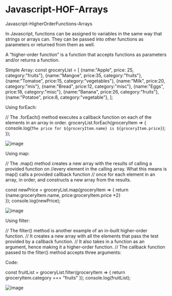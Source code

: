 # Javascript-HOF-Arrays
 Javascript-HigherOrderFunctions-Arrays

 In Javascript, functions can be assigned to variables in the same way that strings or arrays can. They can be passed into other functions as parameters or returned from them as well.

A “higher-order function” is a function that accepts functions as parameters and/or returns a function.

Simple Array:
const groceryList = [
    {name:"Apple", price: 25, category:"fruits"},
    {name:"Mangoe", price:35, category:"fruits"},
    {name:"Tomatoe", price:15, category:"vegetables"},
    {name:"Milk", price:20, category:"mis"},
    {name:"Bread", price:12, category:"misc"},
    {name:"Eggs", price:18, category:"misc"},
    {name:"Banana", price:26, category:"fruits"},
    {name:"Potatoe", price:8, category:"vegetable"},
];

Using forEach:

// The .forEach() method executes a callback function on each of the elements in an array in order.
groceryList.forEach(groceryItem => {  
    console.log(`The price for ${groceryItem.name} is ${groceryItem.price}`);
  }); 
  
![image](https://user-images.githubusercontent.com/10427100/130595784-3911d270-9d45-485a-9243-9855eb81c377.png)

Using map:

// The .map() method creates a new array with the results of calling a provided function on 
//every element in the calling array. What this means is map() calls a provided callback function 
// once for each element in an array, in order, and constructs a new array from the results.

  const newPrice = groceryList.map(groceryItem => {
      return {name:groceryItem.name, price:groceryItem.price *2}  
  }); 
  console.log(newPrice);
  
![image](https://user-images.githubusercontent.com/10427100/130596692-1fffcb43-340e-4c35-8839-98eb097357ee.png)

Using filter:

// The filter() method is another example of an in-built higher-order function. 
//   It creates a new array with all the elements that pass the test provided by a callback function. 
//   It also takes in a function as an argument, hence making it a higher-order function. 
//   The callback function passed to the filter() method accepts three arguments:

Code:

const fruitList = groceryList.filter(groceryItem => {
    return groceryItem.category === "fruits"
}); 
console.log(fruitList);

![image](https://user-images.githubusercontent.com/10427100/130598017-9cd54c2b-a5a8-464c-b102-3d2a53c530df.png)

